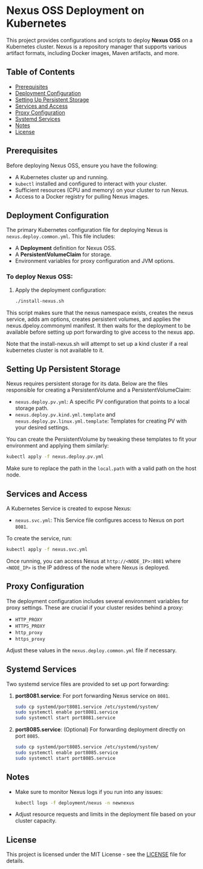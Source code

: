 # Nexus OSS Deployment on Kubernetes

This project provides configurations and scripts to deploy **Nexus OSS** on a Kubernetes cluster. Nexus is a repository manager that supports various artifact formats, including Docker images, Maven artifacts, and more.

## Table of Contents

- [Prerequisites](#prerequisites)
- [Deployment Configuration](#deployment-configuration)
- [Setting Up Persistent Storage](#setting-up-persistent-storage)
- [Services and Access](#services-and-access)
- [Proxy Configuration](#proxy-configuration)
- [Systemd Services](#systemd-services)
- [Notes](#notes)
- [License](#license)

## Prerequisites

Before deploying Nexus OSS, ensure you have the following:

- A Kubernetes cluster up and running.
- `kubectl` installed and configured to interact with your cluster.
- Sufficient resources (CPU and memory) on your cluster to run Nexus.
- Access to a Docker registry for pulling Nexus images.

## Deployment Configuration

The primary Kubernetes configuration file for deploying Nexus is `nexus.deploy.common.yml`. This file includes:

- A **Deployment** definition for Nexus OSS.
- A **PersistentVolumeClaim** for storage.
- Environment variables for proxy configuration and JVM options.

### To deploy Nexus OSS:

1. Apply the deployment configuration:
   ```sh
   ./install-nexus.sh
   ```
This script makes sure that the nexus namespace exists, creates the nexus service, adds am options, creates persistent volumes, and applies the nexus.dpeloy.commonyml manifest. It then waits for the deployment to be available before setting up port forwarding to give access to the nexus app.

Note that the install-nexus.sh will attempt to set up a kind cluster if a real kubernetes cluster is not available to it.

## Setting Up Persistent Storage

Nexus requires persistent storage for its data. Below are the files responsible for creating a PersistentVolume and a PersistentVolumeClaim:

- `nexus.deploy.pv.yml`: A specific PV configuration that points to a local storage path.
- `nexus.deploy.pv.kind.yml.template` and `nexus.deploy.pv.linux.yml.template`: Templates for creating PV with your desired settings.

You can create the PersistentVolume by tweaking these templates to fit your environment and applying them similarly:

```sh
kubectl apply -f nexus.deploy.pv.yml
```

Make sure to replace the path in the `local.path` with a valid path on the host node.

## Services and Access

A Kubernetes Service is created to expose Nexus:

- `nexus.svc.yml`: This Service file configures access to Nexus on port `8081`.

To create the service, run:
```sh
kubectl apply -f nexus.svc.yml
```

Once running, you can access Nexus at `http://<NODE_IP>:8081` where `<NODE_IP>` is the IP address of the node where Nexus is deployed.

## Proxy Configuration

The deployment configuration includes several environment variables for proxy settings. These are crucial if your cluster resides behind a proxy:

- `HTTP_PROXY`
- `HTTPS_PROXY`
- `http_proxy`
- `https_proxy`

Adjust these values in the `nexus.deploy.common.yml` file if necessary.

## Systemd Services

Two systemd service files are provided to set up port forwarding:

1. **port8081.service**: For port forwarding Nexus service on `8081`.
   ```sh
   sudo cp systemd/port8081.service /etc/systemd/system/
   sudo systemctl enable port8081.service
   sudo systemctl start port8081.service
   ```

2. **port8085.service**: (Optional) For forwarding deployment directly on port `8085`.
   ```sh
   sudo cp systemd/port8085.service /etc/systemd/system/
   sudo systemctl enable port8085.service
   sudo systemctl start port8085.service
   ```

## Notes

- Make sure to monitor Nexus logs if you run into any issues:
  ```sh
  kubectl logs -f deployment/nexus -n newnexus
  ```
- Adjust resource requests and limits in the deployment file based on your cluster capacity.

## License

This project is licensed under the MIT License - see the [LICENSE](LICENSE) file for details.
